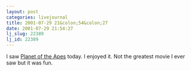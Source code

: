 ```yaml
---
layout: post
categories: livejournal
title: 2001-07-29 21&colon;54&colon;27
date: 2001-07-29 21:54:27
lj_slug: 22389
lj_id: 22389
---
```

I saw [Planet of the Apes](http://us.imdb.com/Title?0133152) today. I enjoyed it. Not the greatest movie I ever saw but it was fun.
